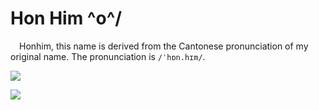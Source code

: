 # Hon Him ^o^/

&emsp;Honhim, this name is derived from the Cantonese pronunciation of my original name. The pronunciation is `/ˈhɒn.hɪm/`.

<picture>
  <source
    srcset="https://github-readme-stats.vercel.app/api?username=honhimW&show_icons=true&card_width=500&hide_title=true&theme=radical"
    media="(prefers-color-scheme: dark)"
  />
  <source
    srcset="https://github-readme-stats.vercel.app/api?username=honhimW&show_icons=true&card_width=500&hide_title=true&theme=catppuccin_latte"
    media="(prefers-color-scheme: light), (prefers-color-scheme: no-preference)"
  />
  <img src="https://github-readme-stats.vercel.app/api?username=honhimW&show_icons=true" />
</picture>
<p/>
<picture>
  <source
    srcset="https://github-readme-stats.vercel.app/api/top-langs?username=honhimW&theme=radical&layout=compact&langs_count=8&card_width=500&hide_title=true&hide=html,css"
    media="(prefers-color-scheme: dark)"
  />
  <source
    srcset="https://github-readme-stats.vercel.app/api/top-langs?username=honhimW&theme=catppuccin_latte&layout=compact&langs_count=8&card_width=500&hide_title=true&hide=html,css"
    media="(prefers-color-scheme: light), (prefers-color-scheme: no-preference)"
  />
  <img src="https://github-readme-stats.vercel.app/api/top-langs?username=honhimW&layout=compact&langs_count=8&hide=html,css" />
</picture>

<!--
**honhimW/honhimW** is a ✨ _special_ ✨ repository because its `README.md` (this file) appears on your GitHub profile.

Here are some ideas to get you started:

- 🔭 I’m currently working on ...
- 🌱 I’m currently learning ...
- 👯 I’m looking to collaborate on ...
- 🤔 I’m looking for help with ...
- 💬 Ask me about ...
- 📫 How to reach me: ...
- 😄 Pronouns: ...
- ⚡ Fun fact: ...
-->
